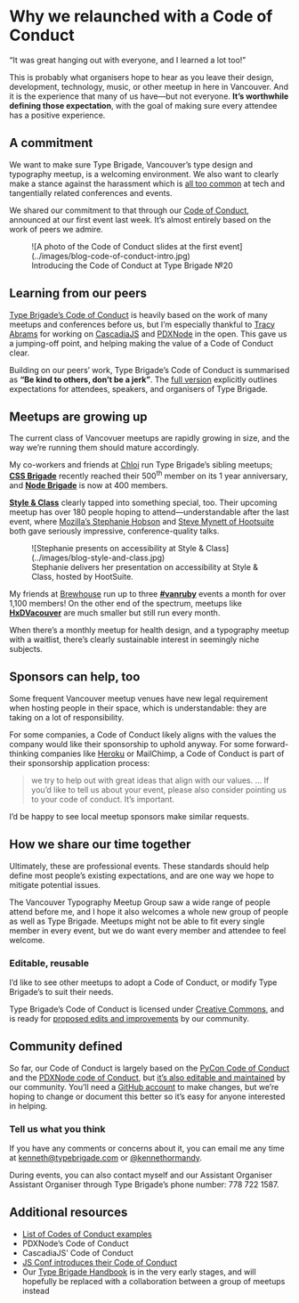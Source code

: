 # Why we relaunched with a Code of Conduct

“It was great hanging out with everyone, and I learned a lot too!”

This is probably what organisers hope to hear as you leave their design, development, technology, music, or other meetup in here in Vancouver. And it is the experience that many of us have—but not everyone. __It’s worthwhile defining those expectation__, with the goal of making sure every attendee has a positive experience.

## A commitment

We want to make sure Type Brigade, Vancouver’s type design and typography meetup, is a welcoming environment. We also want to clearly make a stance against the harassment which is [all too common](http://adainitiative.org/what-we-do/conference-policies/) at tech and tangentially related conferences and events.

We shared our commitment to that through our [Code of Conduct](/code-of-conduct), announced at our first event last week. It’s almost entirely based on the work of peers we admire.

<figure>
![A photo of the Code of Conduct slides at the first event](../images/blog-code-of-conduct-intro.jpg)
<figcaption>Introducing the Code of Conduct at Type Brigade №20</figcaption>
</figure>

## Learning from our peers

[Type Brigade’s Code of Conduct](../code-of-conduct) is heavily based on the work of many meetups and conferences before us, but I’m especially thankful to [Tracy Abrams](https://twitter.com/hackygolucky) for working on  [CascadiaJS](http://cascadiajs.com) and [PDXNode](http://www.meetup.com/pdxnode) in the open. This gave us a jumping-off point, and helping making the value of a Code of Conduct clear.

Building on our peers’ work, Type Brigade’s Code of Conduct is summarised as __“Be kind to others, don’t be a jerk”__. The [full version](../code-of-conduct) explicitly outlines expectations for attendees, speakers, and organisers of Type Brigade.

## Meetups are growing up

The current class of Vancovuer meetups are rapidly growing in size, and the way we’re running them should mature accordingly.

My co-workers and friends at [Chloi](http://chloi.io) run Type Brigade’s sibling meetups; __[CSS Brigade](http://cssbrigade.com)__ recently reached their 500<sup>th</sup> member on its 1 year anniversary, and __[Node Brigade](http://meetup.com/node-brigade-vancouver)__ is now at 400 members.

__[Style & Class](http://www.meetup.com/styleandclass)__ clearly tapped into something special, too. Their upcoming meetup has over 180 people hoping to attend—understandable after the last event, where [Mozilla’s Stephanie Hobson](https://twitter.com/stephaniehobson) and [Steve Mynett of Hootsuite](https://twitter.com/SteveMynett) both gave seriously impressive, conference-quality talks.

<figure class="figure-aside figure-breakout">
![Stephanie presents on accessibility at Style & Class](../images/blog-style-and-class.jpg)
<figcaption>
Stephanie delivers her presentation on accessibility at Style & Class, hosted by HootSuite.
</figcaption>
</figure>

My friends at [Brewhouse](http://brewhouse.io) run up to three __[#vanruby](http://vanruby.com)__ events a month for over 1,100 members! On the other end of the spectrum, meetups like __[HxDVacouver](http://www.meetup.com/HXD-Vancouver/)__ are much smaller but still run every month.

When there’s a monthly meetup for health design, and a typography meetup with a waitlist, there’s clearly sustainable interest in seemingly niche subjects.

## Sponsors can help, too

Some frequent Vancouver meetup venues have new legal requirement when hosting people in their space, which is understandable: they are taking on a lot of responsibility.

For some companies, a Code of Conduct likely aligns with the values the company would like their sponsorship to uphold anyway. For some forward-thinking companies like [Heroku](https://blog.heroku.com/archives/2013/12/11/code_of_conduct) or MailChimp, a Code of Conduct is part of their sponsorship application process:

> we try to help out with great ideas that align with our values. … If you’d like to tell us about your event, please also consider pointing us to your code of conduct. It’s important.

I’d be happy to see local meetup sponsors make similar requests.

## How we share our time together

Ultimately, these are professional events. These standards should help define most people’s existing expectations, and are one way we hope to mitigate potential issues.

The Vancouver Typography Meetup Group saw a wide range of people attend before me, and I hope it also welcomes a whole new group of people as well as Type Brigade. Meetups might not be able to fit every single member in every event, but we do want every member and  attendee to feel welcome.

### Editable, reusable

I’d like to see other meetups to adopt a Code of Conduct, or modify Type Brigade’s to suit their needs.

Type Brigade’s Code of Conduct is licensed under [Creative Commons](http://creativecommons.org/licenses/by/3.0/), and is ready for [proposed edits and improvements](https://github.com/typebrigade/typebrigade.com/edit/master/code-of-conduct.md) by our community.

## Community defined

So far, our Code of Conduct is largely based on the [PyCon Code of Conduct](https://us.pycon.org/2012/codeofconduct/) and the [PDXNode code of Conduct](https://github.com/PDXNode/pdxnode/blob/master/code-of-conduct.md#code-of-conduct), but [it’s also editable and maintained](https://github.com/typebrigade/typebrigade.com/edit/master/code-of-conduct.md) by our community. You’ll need a [GitHub account](https://github.com/typebrigade/typebrigade.com/edit/master/code-of-conduct.md) to make changes, but we’re hoping to change or document this better so it’s easy for anyone interested in helping.

### Tell us what you think

If you have any comments or concerns about it, you can email me any time at [kenneth@typebrigade.com](mailto:kenneth@typebrigade.com) or [@kennethormandy](http://twitter.com/kennethormandy).

During events, you can also contact myself and our Assistant Organiser Assistant Organiser through Type Brigade’s phone number: 778 722 1587.

## Additional resources

- [List of Codes of Conduct examples](http://indiewebcamp.com/code-of-conduct-examples)
- PDXNode’s Code of Conduct 
- CascadiaJS’ Code of Conduct
- [JS Conf introduces their Code of Conduct](http://2012.jsconf.us/#/about)
- Our [Type Brigade Handbook](http://github.com/typebrigade/handbook) is in the very early stages, and will hopefully be replaced with a collaboration between a group of meetups instead